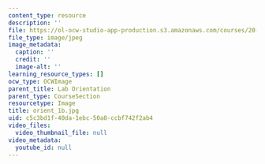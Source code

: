 ```yaml
---
content_type: resource
description: ''
file: https://ol-ocw-studio-app-production.s3.amazonaws.com/courses/20-109-laboratory-fundamentals-in-biological-engineering-spring-2010/c5c3bd1f40da1ebc50a8ccbf742f2ab4_orient_1b.jpg
file_type: image/jpeg
image_metadata:
  caption: ''
  credit: ''
  image-alt: ''
learning_resource_types: []
ocw_type: OCWImage
parent_title: Lab Orientation
parent_type: CourseSection
resourcetype: Image
title: orient_1b.jpg
uid: c5c3bd1f-40da-1ebc-50a8-ccbf742f2ab4
video_files:
  video_thumbnail_file: null
video_metadata:
  youtube_id: null
---
```


